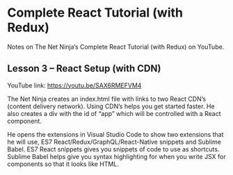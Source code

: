 # Complete React Tutorial (with Redux)

Notes on The Net Ninja’s Complete React Tutorial (with Redux) on YouTube.

## Lesson 3 – React Setup (with CDN)

YouTube link: https://youtu.be/SAX6RMEFVM4

The Net Ninja creates an index.html file with links to two React CDN’s (content delivery network). Using CDN’s helps you get started faster. He also creates a div with the id of “app” which will be controlled with a React component.

He opens the extensions in Visual Studio Code to show two extensions that he will use, ES7 React/Redux/GraphQL/React-Native snippets and Sublime Babel. ES7 React snippets gives you snippets of code to use as shortcuts. Sublime Babel helps give you syntax highlighting for when you write JSX for components so that it looks like HTML.
